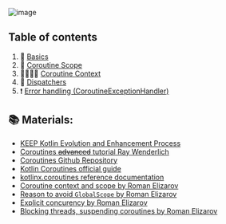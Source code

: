 ![image](https://miro.medium.com/max/1994/1*OEX52nKgM1SHGO4l1mvV1A.gif)
## Table of contents
1. :abcd: [Basics](https://github.com/uptechteam/android-cookbook/blob/chapter/coroutines/Coroutines/1_Basics.md)
2. :microscope: [Coroutine Scope](https://github.com/uptechteam/android-cookbook/blob/chapter/coroutines/Coroutines/2_CoroutineScope.md)
3. :family_man_woman_girl_boy: [Coroutine Context](https://github.com/uptechteam/android-cookbook/blob/chapter/coroutines/Coroutines/3_CoroutineContext.md)
4. :twisted_rightwards_arrows: [Dispatchers](https://github.com/uptechteam/android-cookbook/blob/chapter/coroutines/Coroutines/4_Dispatchers.md)
5. :exclamation: [Error handling (CoroutineExceptionHandler)](https://github.com/uptechteam/android-cookbook/blob/chapter/coroutines/Coroutines/5_ErrorHandling.md)

## :books: Materials: 

* [KEEP Kotlin Evolution and Enhancement Process](https://github.com/Kotlin/KEEP/blob/master/proposals/coroutines.md)
* [Coroutines ~~advanced~~ tutorial Ray Wenderlich](https://www.raywenderlich.com/2117501-kotlin-coroutines-tutorial-for-android-advanced)
* [Coroutines Github Repository](https://github.com/Kotlin/kotlinx.coroutines)
* [Kotlin Coroutines official guide](https://kotlinlang.org/docs/reference/coroutines/coroutines-guide.html)
* [kotlinx.coroutines reference documentation](https://kotlin.github.io/kotlinx.coroutines/)
* [Coroutine context and scope by Roman Elizarov](https://medium.com/@elizarov/coroutine-context-and-scope-c8b255d59055#8293)
* [Reason to avoid `GlobalScope` by Roman Elizarov](https://medium.com/@elizarov/the-reason-to-avoid-globalscope-835337445abc)
* [Explicit concurency by Roman Elizarov](https://medium.com/@elizarov/explicit-concurrency-67a8e8fd9b25)
* [Blocking threads, suspending coroutines by Roman Elizarov](https://medium.com/@elizarov/blocking-threads-suspending-coroutines-d33e11bf4761)
